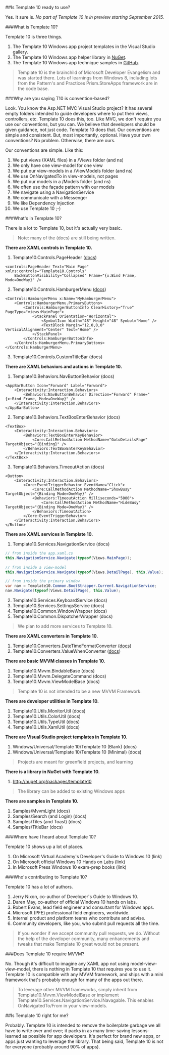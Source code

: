 ##Is Template 10 ready to use?

Yes. It sure is. _No part of Template 10 is in preview starting September 2015._

###What is Template 10?

Template 10 is three things. 

1. The Template 10 Windows app project templates in the Visual Studio gallery.
2. The Template 10 Windows app helper library in [NuGet](https://www.nuget.org/packages/Template10/).
3. The Template 10 Windows app technique samples in [GitHub](https://github.com/Windows-XAML/Template10).

> Template 10 is the brainchild of Microsoft Developer Evangelism and was started there. Lots of learnings from Windows 8, including lots from the Pattern's and Practices Prism.StoreApps framework are in the code base.

###Why are you saying T10 is convention-based?

Look. You know the Asp.NET MVC Visual Studio project? It has several empty folders intended to guide developers where to put their views, controllers, etc. Template 10 does this, too. Like MVC, we don't require you use our conventions, but you can. We believe that developers should be given guidance, not just code. Template 10 does that. Our conventions are simple and consistent. But, most importantly, optional. Have your own conventions? No problem. Otherwise, there are ours.

Our conventions are simple. Like this:

1. We put views (XAML files) in a /Views folder (and ns)
1. We only have one view-model for one view
1. We put our view-models in a /ViewModels folder (and ns)
1. We use OnNavigatedTo in view-models, not pages
1. We put our models in a /Models folder (and ns)
1. We often use the façade pattern with our models
1. We navigate using a NavigationService
1. We communicate with a Messenger
1. We like Dependency Injection
1. We use Template 10 ;-)

###What's in Template 10?

There is a lot to Template 10, but it's actually very basic.

> Note: many of the (docs) are still being written.

**There are XAML controls in Template 10.**

1. Template10.Controls.PageHeader ([docs](https://github.com/Windows-XAML/Template10/wiki/Docs-%7C-PageHeader))
````XAML
<controls:PageHeader Text="Main Page" xmlns:controls="Template10.Controls"
    BackButtonVisibility="Collapsed" Frame="{x:Bind Frame, Mode=OneWay}" />
````
2. Template10.Controls.HamburgerMenu ([docs](https://github.com/Windows-XAML/Template10/wiki/Docs-%7C-HamburgerMenu))
````XAML
<Controls:HamburgerMenu x:Name="MyHamburgerMenu">
    <Controls:HamburgerMenu.PrimaryButtons>
        <Controls:HamburgerButtonInfo ClearHistory="True" PageType="views:MainPage">
            <StackPanel Orientation="Horizontal">
                <SymbolIcon Width="48" Height="48" Symbol="Home" />
                <TextBlock Margin="12,0,0,0" VerticalAlignment="Center" Text="Home" />
            </StackPanel>
        </Controls:HamburgerButtonInfo>
    </Controls:HamburgerMenu.PrimaryButtons>
</Controls:HamburgerMenu>
````
3. Template10.Controls.CustomTitleBar (docs)

**There are XAML behaviors and actions in Template 10.**

1. Template10.Behaviors.NavButtonBehavior (docs)
````XAML
<AppBarButton Icon="Forward" Label="Forward">
    <Interactivity:Interaction.Behaviors>
        <Behaviors:NavButtonBehavior Direction="Forward" Frame="{x:Bind Frame, Mode=OneWay}" />
    </Interactivity:Interaction.Behaviors>
</AppBarButton>
````
2. Template10.Behaviors.TextBoxEnterBehavior (docs)
````XAML
<TextBox>
    <Interactivity:Interaction.Behaviors>
        <Behaviors:TextBoxEnterKeyBehavior>
            <Core:CallMethodAction MethodName="GotoDetailsPage" TargetObject="{Binding}" />
        </Behaviors:TextBoxEnterKeyBehavior>
    </Interactivity:Interaction.Behaviors>
</TextBox>
````
3. Template10.Behaviors.TimeoutAction (docs)
````XAML
<Button>
    <Interactivity:Interaction.Behaviors>
        <Core:EventTriggerBehavior EventName="Click">
            <Core:CallMethodAction MethodName="ShowBusy" TargetObject="{Binding Mode=OneWay}" />
            <Behaviors:TimeoutAction Milliseconds="5000">
                <Core:CallMethodAction MethodName="HideBusy" TargetObject="{Binding Mode=OneWay}" />
            </Behaviors:TimeoutAction>
        </Core:EventTriggerBehavior>
    </Interactivity:Interaction.Behaviors>
</Button>
````

**There are XAML services in Template 10.**

1. Template10.Services.NavigationService (docs)
````csharp
// from inside the app.xaml.cs
this.NavigationService.Navigate(typeof(Views.MainPage));
            
// from inside a view-model
this.NavigationService.Navigate(typeof(Views.DetailPage), this.Value);

// from inside the primary window
var nav = Template10.Common.BootStrapper.Current.NavigationService;
nav.Navigate(typeof(Views.DetailPage), this.Value);
````
2. Template10.Services.KeyboardService (docs)
3. Template10.Services.SettingsService (docs)
4. Template10.Common.WindowWrapper (docs)
5. Template10.Common.DispatcherWrapper (docs)

> We plan to add more services to Template 10.

**There are XAML converters in Template 10.**

1. Template10.Converters.DateTimeFormatConverter ([docs](https://github.com/Windows-XAML/Template10/wiki/Docs-%7C-Converters#datetimeformatconverter))
2. Template10.Converters.ValueWhenConverter ([docs](https://github.com/Windows-XAML/Template10/wiki/Docs-%7C-Converters#valuewhenconverter))

**There are basic MVVM classes in Template 10.**

1. Template10.Mvvm.BindableBase (docs)
2. Template10.Mvvm.DelegateCommand (docs)
3. Template10.Mvvm.ViewModelBase (docs)

> Template 10 is not intended to be a new MVVM Framework.

**There are developer utilities in Template 10.**

1. Template10.Utils.MonitorUtil (docs)
2. Template10.Utils.ColorUtil (docs)
3. Template10.Utils.TypeUtil (docs)
4. Template10.Utils.XamlUtil (docs)

**There are Visual Studio project templates in Template 10.**

1. Windows/Universal/Template 10/Template 10 (Blank) (docs)
2. Windows/Universal/Template 10/Template 10 (Minimal) (docs)

> Projects are meant for greenfield projects, and learning

**There is a library in NuGet with Template 10.**

1. http://nuget.org/packages/template10

> The library can be added to existing Windows apps

**There are samples in Template 10.**

1. Samples/MvvmLight (docs)
2. Samples/Search (and Login) (docs)
3. Samples/Tiles (and Toast) (docs)
4. Samples/TitleBar (docs)

###Where have I heard about Template 10?

Template 10 shows up a lot of places.

1. On Microsoft Virtual Academy's Developer's Guide to Windows 10 (link)
2. On Microsoft official Windows 10 Hands on Labs (link)
3. In Microsoft Press Windows 10 exam-prep books (link)

###Who's contributing to Template 10?

Template 10 has a lot of authors.

1. Jerry Nixon, co-author of Developer's Guide to Windows 10.
2. Daren May, co-author of official Windows 10 hands on labs.
3. Robert Evans, lead field engineer and consultant for Windows apps.
4. Microsoft (PFE) professional field engineers, worldwide.
5. Internal product and platform teams who contribute and advise.
6. Community developers, like you, who submit pull requests all the time.

> If you wonder if we accept community pull requests, we do. Without the help of the developer community, many enhancements and tweaks that make Template 10 great would not be present.

###Does Template 10 require MVVM?

No. Though it's difficult to imagine any XAML app not using model-view-view-model, there is nothing in Template 10 that requires you to use it. Template 10 is compatible with any MVVM framework, and ships with a mini framework that's probably enough for many of the apps out there.

> To leverage other MVVM frameworks, simply inherit from Template10.Mvvm.ViewModelBase or implement Template10.Services.NavigationService.INavagable. This enables OnNavigatedTo/From in your view-models.

##Is Template 10 right for me?

Probably. Template 10 is intended to remove the boilerplate garbage we all have to write over and over; it packs in as many time-saving lessons-learned as possible for app developers. It's perfect for brand new apps, or apps just wanting to leverage the library. That being said, Template 10 is not for everyone (probably around 90% of apps). 